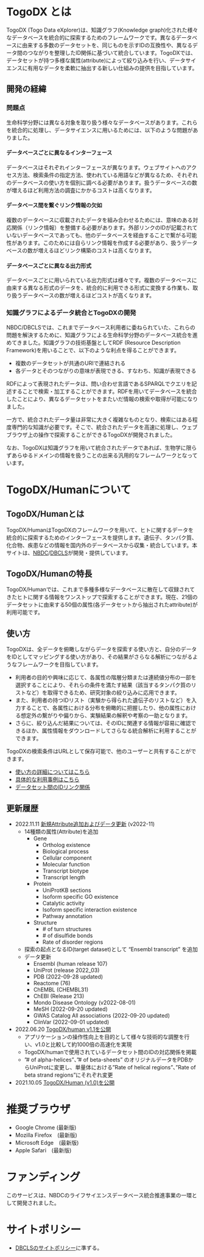 # TogoDX とは

TogoDX (Togo Data eXplorer)は、知識グラフ(Knowledge graph)化された様々なデータベースを統合的に探索するためのフレームワークです。異なるデータベースに由来する多数のデータセットを、同じものを示すIDの互換性や、異なるデータ間のつながりを整理したID関係に基づいて統合しています。TogoDXでは、データセットが持つ多様な属性(attribute)によって絞り込みを行い、データサイエンスに有用なデータを柔軟に抽出する新しい仕組みの提供を目指しています。

## 開発の経緯

### 問題点

生命科学分野には異なる対象を取り扱う様々なデータベースがあります。これらを統合的に処理し、データサイエンスに用いるためには、以下のような問題がありました。

#### データベースごとに異なるインターフェース

データベースはそれぞれインターフェースが異なります。ウェブサイトへのアクセス方法、検索条件の指定方法、使われている用語などが異なるため、それぞれのデータベースの使い方を個別に調べる必要があります。扱うデータベースの数が増えるほど利用方法の調査にかかるコストは高くなります。

#### データベース間を繋ぐリンク情報の欠如

複数のデータベースに収載されたデータを組み合わせるためには、意味のある対応関係（リンク情報）を整備する必要があります。外部リンクのIDが記載されていないデータベースであっても、他のデータベースを経由することで繋がる可能性があります。このためには自らリンク情報を作成する必要があり、扱うデータベースの数が増えるほどリンク構築のコストは高くなります。

#### データベースごとに異なる出力形式

データベースごとに用いられている出力形式は様々です。複数のデータベースに由来する異なる形式のデータを、統合的に利用できる形式に変換する作業も、取り扱うデータベースの数が増えるほどコストが高くなります。

### 知識グラフによるデータ統合とTogoDXの開発

NBDC/DBCLSでは、これまでデータベース利用者に委ねられていた、これらの問題を解決するために、知識グラフによる生命科学分野のデータベース統合を進めてきました。知識グラフの技術基盤としてRDF (Resource Description Framework)を用いることで、以下のような利点を得ることができます。

- 複数のデータセットが共通のURIで連結される
- 各データとそのつながりの意味が表現できる、すなわち、知識が表現できる

RDFによって表現されたデータは、問い合わせ言語であるSPARQLでクエリを記述することで検索・加工することができます。RDFを用いてデータベースを統合したことにより、異なるデータセットをまたいだ情報の検索や取得が可能になりました。

一方で、統合されたデータ量は非常に大きく複雑なものとなり、検索にはある程度専門的な知識が必要です。そこで、統合されたデータを高速に処理し、ウェブブラウザ上の操作で探索することができるTogoDXが開発されました。

なお、TogoDXは知識グラフを用いて統合されたデータであれば、生物学に限らずあらゆるドメインの情報を扱うことの出来る汎用的なフレームワークとなっています。

# TogoDX/Humanについて

## TogoDX/Humanとは

TogoDX/HumanはTogoDXのフレームワークを用いて、ヒトに関するデータを統合的に探索するためのインターフェースを提供します。遺伝子、タンパク質、化合物、疾患などの情報を国内外のデータベースから収集・統合しています。本サイトは、[NBDC](https://biosciencedbc.jp/)/[DBCLS](https://dbcls.rois.ac.jp/)が開発・提供しています。

## TogoDX/Humanの特長

TogoDX/Humanでは、これまで多種多様なデータベースに散在して収録されてきたヒトに関する情報をワンストップで探索することができます。現在、21個のデータセットに由来する50個の属性(各データセットから抽出されたattribute)が利用可能です。

## 使い方

TogoDXは、全データを俯瞰しながらデータを探索する使い方と、自分のデータをIDとしてマッピングする使い方があり、その結果がさらなる解析につながるようなフレームワークを目指しています。

- 利用者の目的や興味に応じて、各属性の階層分類または連続値分布の一部を選択することにより、それらの条件を満たす結果（該当するタンパク質のリストなど）を取得できるため、研究対象の絞り込みに応用できます。
- また、利用者の持つIDリスト（実験から得られた遺伝子のリストなど）を入力することで、各属性における分布を俯瞰的に把握したり、他の属性における想定外の繋がりや偏りから、実験結果の解釈や考察の一助となります。
- さらに、絞り込んだ結果については、そのIDに関連する情報が容易に確認できるほか、属性情報をダウンロードしてさらなる統合解析に利用することができます。

TogoDXの検索条件はURLとして保存可能で、他のユーザーと共有することができます。

- [使い方の詳細についてはこちら](https://togodx.github.io/togodx-config-human/usage.html)
- [具体的な利用事例はこちら](https://togodx.github.io/togodx-config-human/examples.html)
- [データセット間のIDリンク関係](https://togodx.github.io/togodx-path/path-highlight.html)

## 更新履歴
- 2022.11.11 [新規Attribute追加およびデータ更新](https://dbcls.rois.ac.jp/ja/2022/11/11/post1.html) (v2022-11)
    - 14種類の属性(Attribute)を追加
        - Gene
            - Ortholog existence
            - Biological process
            - Cellular component
            - Molecular function
            - Transcript biotype
            - Transcript length
        - Protein
            - UniProtKB sections
            - Isoform specific GO existence
            - Catalytic activity
            - Isoform specific interaction existence
            - Pathway annotation
        - Structure
            - \# of turn structures
            - \# of disulfide bonds
            - Rate of disorder regions 
    - 探索の起点となるID(target dataset)として “Ensembl transcript” を追加
    - データ更新
        - Ensembl (human release 107)
        - UniProt (release 2022_03)
        - PDB (2022-09-28 updated)
        - Reactome (76)
        - ChEMBL (CHEMBL31)
        - ChEBI (Release 213)
        - Mondo Disease Ontology (v2022-08-01)
        - MeSH (2022-09-20 updated)
        - GWAS Catalog All associations (2022-09-20 updated)
        - ClinVar (2022-09-01 updated)     
- 2022.06.20 [TogoDX/human v1\.1を公開](http://dbcls.rois.ac.jp/ja/2022/06/20/post1.html)
    - アプリケーションの操作性向上を目的として様々な技術的な調整を行い、v1.0と比較して約1000倍の高速化を実現
    - TogoDX/humanで使用されているデータセット間のIDの対応関係を掲載
    - ”# of alpha-helices”、”# of beta-sheets” のオリジナルデータをPDBからUniProtに変更し、単量体における”Rate of helical regions”、”Rate of beta strand regions”にそれぞれ変更
- 2021.10.05 [TogoDX/Human (v1.0)を公開](http://dbcls.rois.ac.jp/ja/2021/10/05/post1.html) 

# 推奨ブラウザ
- Google Chrome (最新版)
- Mozilla Firefox　(最新版)
- Microsoft Edge　(最新版)
- Apple Safari　(最新版)

# ファンディング

このサービスは、NBDCのライフサイエンスデータベース統合推進事業の一環として開発されました。

# サイトポリシー

- [DBCLSのサイトポリシー](http://dbcls.rois.ac.jp/policy.html)に準ずる。

